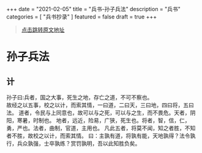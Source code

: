 +++
date = "2021-02-05"
title = "兵书-孙子兵法"
description = "兵书"
categories = [
    "兵书抄录"
]
featured = false
draft = true 
+++
> [点击跳转原文地址](http://book.sbkk8.com/gudai/gudaibingshu/)
# 孙子兵法
## 计
孙子曰:兵者，国之大事，死生之地，存亡之道，不可不察也。<br>
故经之以五事，校之以计，而索其情，一曰道，二曰天，三曰地，四曰将，五曰法。
道者，令民与上同意也，故可以与之死，可以与之生，而不畏危。天者，阴阳，寒暑，时制也。
地者，远近，险易，广狭，死生也。将者，智，信，仁，勇，严也。法者，曲制，官道，主用也。
凡此五者，将莫不闻，知之者胜，不知者不胜，故校之以计，而索其情。
曰：主孰有道，将孰有能，天地孰得？法令孰行，兵众孰强，士卒孰练？赏罚孰明，吾以此知胜负矣。<br>

